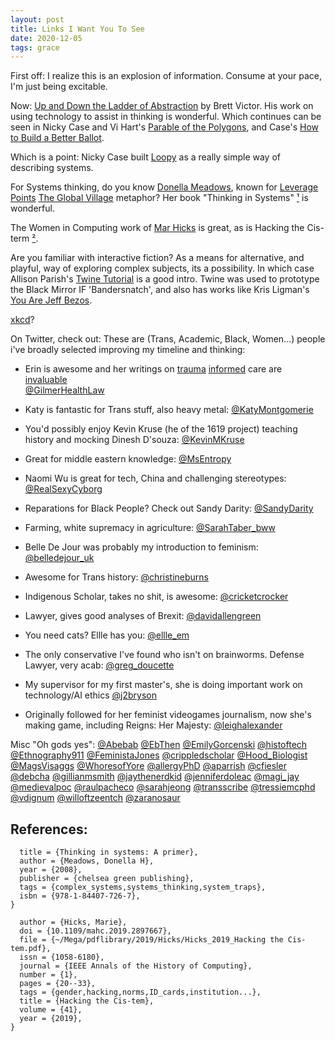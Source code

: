 ```yaml
---
layout: post
title: Links I Want You To See
date: 2020-12-05
tags: grace
---
```


First off:
I realize this is an explosion of information. Consume at your pace, I'm just being excitable.


Now:
[Up and Down the Ladder of Abstraction](http://worrydream.com/LadderOfAbstraction/) by Brett Victor. His work on using technology
to assist in thinking is wonderful. Which continues can be seen in Nicky Case and Vi Hart's [Parable of the Polygons](http://ncase.me/polygons/),
and Case's [How to Build a Better Ballot](http://ncase.me/ballot/).

Which is a point: Nicky Case built [Loopy](http://blog.ncase.me/loopy-a-post-mortem/) as a really simple way of describing systems.

For Systems thinking, do you know [Donella Meadows](http://donellameadows.org/systems-thinking-resources/), known for 
[Leverage Points](http://donellameadows.org/archives/leverage-points-places-to-intervene-in-a-system/)
[The Global Village](http://www.empowermentresources.com/info2/theglobalvillage.html) metaphor? Her book "Thinking in Systems" [¹](#references) is wonderful.

The Women in Computing work of [Mar Hicks](http://marhicks.com/syllabi.html#womenincomputing) is great, as is Hacking the Cis-term [²](#references).


Are you familiar with interactive fiction? As a means for alternative, and playful, way of exploring complex subjects, its a possibility.
In which case Allison Parish's [Twine Tutorial](http://catn.decontextualize.com/twine/) is a good intro. Twine was used to prototype
the Black Mirror IF 'Bandersnatch', and also has works like Kris Ligman's [You Are Jeff Bezos](http://direkris.itch.io/you-are-jeff-bezos).

[xkcd](http://xkcd.com)?

On Twitter, check out:
These are (Trans, Academic, Black, Women...) people i've broadly selected improving my timeline and thinking:


- Erin is awesome and her writings on [trauma](http://healthasahumanright.wordpress.com/2018/06/25/trauma-informed-care/) [informed](http://healthasahumanright.wordpress.com/2018/08/23/trauma-informed-care-disclosures-and-care-transitions/) care are [invaluable](http://healthasahumanright.wordpress.com/2018/09/12/trauma-informed-care-non-clinical-staff-encounters/)    
[@GilmerHealthLaw](http://twitter.com/GilmerHealthLaw)

- Katy is fantastic for Trans stuff, also heavy metal:
[@KatyMontgomerie](http://twitter.com/KatyMontgomerie)

- You'd possibly enjoy Kevin Kruse (he of the 1619 project) teaching history and mocking Dinesh D'souza:
[@KevinMKruse](http://twitter.com/KevinMKruse)

- Great for middle eastern knowledge:
[@MsEntropy](http://twitter.com/MsEntropy)

- Naomi Wu is great for tech, China and challenging stereotypes:
[@RealSexyCyborg](http://twitter.com/RealSexyCyborg)

- Reparations for Black People? Check out Sandy Darity:
[@SandyDarity](http://twitter.com/SandyDarity)

- Farming, white supremacy in agriculture:
[@SarahTaber_bww](http://twitter.com/SarahTaber_bww)

- Belle De Jour was probably my introduction to feminism:
[@belledejour_uk](http://twitter.com/belledejour_uk)

- Awesome for Trans history:
[@christineburns](http://twitter.com/christineburns)

- Indigenous Scholar, takes no shit, is awesome:
[@cricketcrocker](http://twitter.com/cricketcrocker)


- Lawyer, gives good analyses of Brexit:
[@davidallengreen](http://twitter.com/davidallengreen)

- You need cats? Ellle has you:
[@ellle_em](http://twitter.com/ellle_em)

- The only conservative I've found who isn't on brainworms. Defense Lawyer, very acab:
[@greg_doucette](http://twitter.com/greg_doucette)

- My supervisor for my first master's, she is doing important work on technology/AI ethics
[@j2bryson](http://twitter.com/j2bryson)

- Originally followed for her feminist videogames journalism, now she's making game, including Reigns: Her Majesty:
[@leighalexander](http://twitter.com/leighalexander)

Misc "Oh gods yes":
[@Abebab](http://twitter.com/Abebab)
[@EbThen](http://twitter.com/EbThen)
[@EmilyGorcenski](http://twitter.com/EmilyGorcenski)
[@histoftech](http://twitter.com/histoftech)
[@Ethnography911](http://twitter.com/Ethnography911)
[@FeministaJones](http://twitter.com/FeministaJones)
[@crippledscholar](http://twitter.com/crippledscholar)
[@Hood_Biologist](http://twitter.com/Hood_Biologist)
[@MagsVisaggs](http://twitter.com/MagsVisaggs)
[@WhoresofYore](http://twitter.com/WhoresofYore)
[@allergyPhD](http://twitter.com/allergyPhD)
[@aparrish](http://twitter.com/aparrish)
[@cfiesler](http://twitter.com/cfiesler)
[@debcha](http://twitter.com/debcha)
[@gillianmsmith](http://twitter.com/gillianmsmith)
[@jaythenerdkid](http://twitter.com/jaythenerdkid)
[@jenniferdoleac](http://twitter.com/jenniferdoleac)
[@magi_jay](http://twitter.com/magi_jay)
[@medievalpoc](http://twitter.com/medievalpoc)
[@raulpacheco](http://twitter.com/raulpacheco)
[@sarahjeong](http://twitter.com/sarahjeong)
[@transscribe](http://twitter.com/transscribe)
[@tressiemcphd](http://twitter.com/tressiemcphd)
[@vdignum](http://twitter.com/vdignum)
[@willoftzeentch](http://twitter.com/willoftzeentch)
[@zaranosaur](http://twitter.com/zaranosaur)

## References:
```@book{meadows2008thinking,
  title = {Thinking in systems: A primer},
  author = {Meadows, Donella H},
  year = {2008},
  publisher = {chelsea green publishing},
  tags = {complex_systems,systems_thinking,system_traps},
  isbn = {978-1-84407-726-7},
}
```


``` @article{Hicks2019,
  author = {Hicks, Marie},
  doi = {10.1109/mahc.2019.2897667},
  file = {~/Mega/pdflibrary/2019/Hicks/Hicks_2019_Hacking the Cis-tem.pdf},
  issn = {1058-6180},
  journal = {IEEE Annals of the History of Computing},
  number = {1},
  pages = {20--33},
  tags = {gender,hacking,norms,ID_cards,institution...},
  title = {Hacking the Cis-tem},
  volume = {41},
  year = {2019},
}
```
